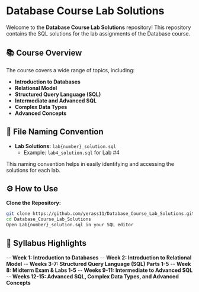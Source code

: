 # Database Course Lab Solutions

Welcome to the **Database Course Lab Solutions** repository! This repository contains the SQL solutions for the lab assignments of the Database course.

## 📚 Course Overview

The course covers a wide range of topics, including:

- **Introduction to Databases**
- **Relational Model**
- **Structured Query Language (SQL)**
- **Intermediate and Advanced SQL**
- **Complex Data Types**
- **Advanced Concepts**

## 📄 File Naming Convention

- **Lab Solutions:** `lab{number}_solution.sql`
  - Example: `lab4_solution.sql` for Lab #4

This naming convention helps in easily identifying and accessing the solutions for each lab.

## ⚙️ How to Use

**Clone the Repository:**
   ```bash
   git clone https://github.com/yerass11/Database_Course_Lab_Solutions.git
   cd Database_Course_Lab_Solutions
   Open Lab{number}_solution.sql in your SQL editor
```

   
## 📅 Syllabus Highlights

-- **Week 1: Introduction to Databases**
-- **Week 2: Introduction to Relational Model**
-- **Weeks 3-7: Structured Query Language (SQL) Parts 1-5**
-- **Week 8: Midterm Exam & Labs 1-5**
-- **Weeks 9-11: Intermediate to Advanced SQL**
-- **Weeks 12-15: Advanced SQL, Complex Data Types, and Advanced Concepts**


